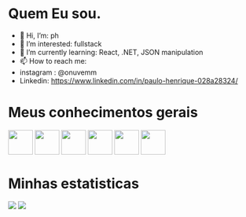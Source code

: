 # Quem Eu sou. 


- 👋 Hi, I’m: ph
- 👀 I’m interested: fullstack
- 🌱 I’m currently learning: React, .NET, JSON manipulation 
- 📫 How to reach me:
- instagram : @onuvemm 
- Linkedin: https://www.linkedin.com/in/paulo-henrique-028a28324/


# Meus conhecimentos gerais
<div>
            
<img  src="https://cdn.jsdelivr.net/gh/devicons/devicon@latest/icons/html5/html5-original.svg"
            width=50px
            />
<img src="https://cdn.jsdelivr.net/gh/devicons/devicon@latest/icons/css3/css3-original.svg"
             width=50px
            />
<img src="https://cdn.jsdelivr.net/gh/devicons/devicon@latest/icons/javascript/javascript-original.svg"
            width=50px
            />
<img src="https://cdn.jsdelivr.net/gh/devicons/devicon@latest/icons/figma/figma-original.svg"
             width=50px
            />
<img src="https://cdn.jsdelivr.net/gh/devicons/devicon@latest/icons/mysql/mysql-original.svg"
            width=50px
            />
<img src="https://cdn.jsdelivr.net/gh/devicons/devicon@latest/icons/php/php-original.svg" 
            width=50px
            />
          
          
        
            
          

</div>

# Minhas estatisticas

<picture>
  <source
    srcset="https://github-readme-stats.vercel.app/api?username=PH-CSS&show_icons=true&theme=a"
    media="(prefers-color-scheme: dark)"
  />
  <source
    srcset="https://github-readme-stats.vercel.app/api?username=PH-CSS&show_icons=true"
    media="(prefers-color-scheme: dark), (prefers-color-scheme: no-preference)"
  />
  <img src="https://github-readme-stats.vercel.app/api?username=anuraghazra&show_icons=true" />

</picture>     
<img src="https://github-readme-stats.vercel.app/api/top-langs/?username=PH-CSS&size_weight=0.5&count_weight=0.5&theme=a" />       




          
          


<!---
PH-CSS/PH-CSS is a ✨ special ✨ repository because its `README.md` (this file) appears on your GitHub profile.
You can click the Preview link to take a look at your changes.
--->
